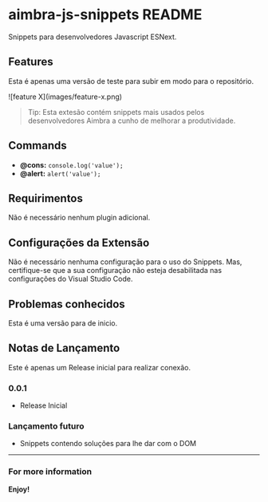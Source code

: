 # aimbra-js-snippets README

Snippets para desenvolvedores Javascript ESNext.

## Features

Esta é apenas uma versão de teste para subir em modo para o repositório.

\!\[feature X\]\(images/feature-x.png\)

> Tip: Esta extesão contém snippets mais usados pelos desenvolvedores Aimbra a cunho de melhorar a produtividade.

## Commands

- __@cons:__ `console.log('value');`
- __@alert:__ `alert('value');`

## Requirimentos

Não é necessário nenhum plugin adicional.

## Configurações da Extensão

Não é necessário nenhuma configuração para o uso do Snippets. Mas, certifique-se que a sua configuração não esteja desabilitada nas configurações do Visual Studio Code.


## Problemas conhecidos

Esta é uma versão para de inicio.

## Notas de Lançamento

Este é apenas um Release inicial para realizar conexão.

### 0.0.1

- Release Inicial


### Lançamento futuro
- Snippets contendo soluções para lhe dar com o DOM

-----------------------------------------------------------------------------------------------------------

### For more information

**Enjoy!**

